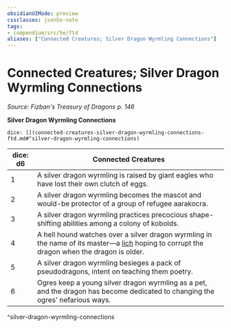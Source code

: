```yaml
---
obsidianUIMode: preview
cssclasses: json5e-note
tags:
- compendium/src/5e/ftd
aliases: ["Connected Creatures; Silver Dragon Wyrmling Connections"]
---
```

# Connected Creatures; Silver Dragon Wyrmling Connections
*Source: Fizban's Treasury of Dragons p. 146* 

**Silver Dragon Wyrmling Connections**

`dice: [](connected-creatures-silver-dragon-wyrmling-connections-ftd.md#^silver-dragon-wyrmling-connections)`

| dice: d6 | Connected Creatures |
|----------|---------------------|
| 1 | A silver dragon wyrmling is raised by giant eagles who have lost their own clutch of eggs. |
| 2 | A silver dragon wyrmling becomes the mascot and would-be protector of a group of refugee aarakocra. |
| 3 | A silver dragon wyrmling practices precocious shape-shifting abilities among a colony of kobolds. |
| 4 | A hell hound watches over a silver dragon wyrmling in the name of its master—a [lich](compendium/bestiary/undead/lich.md) hoping to corrupt the dragon when the dragon is older. |
| 5 | A silver dragon wyrmling besieges a pack of pseudodragons, intent on teaching them poetry. |
| 6 | Ogres keep a young silver dragon wyrmling as a pet, and the dragon has become dedicated to changing the ogres' nefarious ways. |
^silver-dragon-wyrmling-connections